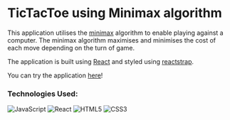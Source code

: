 # TicTacToe using Minimax algorithm

This application utilises the [minimax](https://en.wikipedia.org/wiki/Minimax) algorithm to enable playing against a computer. The minimax algorithm maximises and minimises the cost of each move depending on the turn of game.

The application is built using [React](https://reactjs.org/) and styled using [reactstrap](https://reactstrap.github.io/?path=/story/home-installation--page).

You can try the application [here](https://codingteerex.github.io/tictactoe/)!

### Technologies Used:
![JavaScript](https://img.shields.io/badge/JavaScript-F7DF1E?style=for-the-badge&logo=javascript&logoColor=black)
![React](https://img.shields.io/badge/React-20232A?style=for-the-badge&logo=react&logoColor=61DAFB)
![HTML5](https://img.shields.io/badge/html5-%23E34F26.svg?style=for-the-badge&logo=html5&logoColor=white)
![CSS3](https://img.shields.io/badge/css3-%231572B6.svg?style=for-the-badge&logo=css3&logoColor=white)

